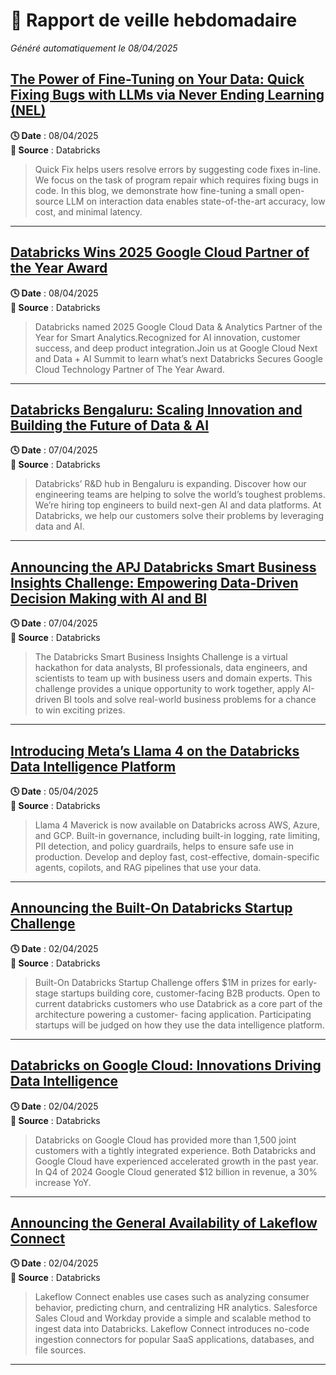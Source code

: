 # 📰 Rapport de veille hebdomadaire
_Généré automatiquement le 08/04/2025_

## [The Power of Fine-Tuning on Your Data: Quick Fixing Bugs with LLMs via Never Ending Learning (NEL)](https://www.databricks.com/blog/power-fine-tuning-your-data-quick-fixing-bugs-llms-never-ending-learning-nel)
**🕓 Date** : 08/04/2025  
**📡 Source** : Databricks

> Quick Fix helps users resolve errors by suggesting code fixes in-line. We focus on the task of program repair which requires fixing bugs in code. In this blog, we demonstrate how fine-tuning a small open-source LLM on interaction data enables state-of-the-art accuracy, low cost, and minimal latency.
---
## [Databricks Wins 2025 Google Cloud Partner of the Year Award](https://www.databricks.com/blog/databricks-wins-2025-google-cloud-partner-year-award)
**🕓 Date** : 08/04/2025  
**📡 Source** : Databricks

> Databricks named 2025 Google Cloud Data & Analytics Partner of the Year for Smart Analytics.Recognized for AI innovation, customer success, and deep product integration.Join us at Google Cloud Next and Data + AI Summit to learn what’s next Databricks Secures Google Cloud Technology Partner of The Year Award.
---
## [Databricks Bengaluru: Scaling Innovation and Building the Future of Data & AI](https://www.databricks.com/blog/databricks-bengaluru-scaling-innovation-and-building-future-data-ai)
**🕓 Date** : 07/04/2025  
**📡 Source** : Databricks

> Databricks’ R&D hub in Bengaluru is expanding. Discover how our engineering teams are helping to solve the world’s toughest problems. We’re hiring top engineers to build next-gen AI and data platforms. At Databricks, we help our customers solve their problems by leveraging data and AI.
---
## [Announcing the APJ Databricks Smart Business Insights Challenge: Empowering Data-Driven Decision Making with AI and BI](https://www.databricks.com/blog/announcing-apj-databricks-smart-business-insights-challenge-empowering-data-driven-decision)
**🕓 Date** : 07/04/2025  
**📡 Source** : Databricks

> The Databricks Smart Business Insights Challenge is a virtual hackathon for data analysts, BI professionals, data engineers, and scientists to team up with business users and domain experts. This challenge provides a unique opportunity to work together, apply AI-driven BI tools and solve real-world business problems for a chance to win exciting prizes.
---
## [Introducing Meta’s Llama 4 on the Databricks Data Intelligence Platform](https://www.databricks.com/blog/introducing-metas-llama-4-databricks-data-intelligence-platform)
**🕓 Date** : 05/04/2025  
**📡 Source** : Databricks

> Llama 4 Maverick is now available on Databricks across AWS, Azure, and GCP. Built-in governance, including built-in logging, rate limiting, PII detection, and policy guardrails, helps to ensure safe use in production. Develop and deploy fast, cost-effective, domain-specific agents, copilots, and RAG pipelines that use your data.
---
## [Announcing the Built-On Databricks Startup Challenge](https://www.databricks.com/blog/announcing-built-databricks-startup-challenge)
**🕓 Date** : 02/04/2025  
**📡 Source** : Databricks

> Built-On Databricks Startup Challenge offers $1M in prizes for early-stage startups building core, customer-facing B2B products. Open to current databricks customers who use Databrick as a core part of the architecture powering a customer- facing application. Participating startups will be judged on how they use the data intelligence platform.
---
## [Databricks on Google Cloud: Innovations Driving Data Intelligence](https://www.databricks.com/blog/databricks-google-cloud-innovations-driving-data-intelligence)
**🕓 Date** : 02/04/2025  
**📡 Source** : Databricks

> Databricks on Google Cloud has provided more than 1,500 joint customers with a tightly integrated experience. Both Databricks and Google Cloud have experienced accelerated growth in the past year. In Q4 of 2024 Google Cloud generated $12 billion in revenue, a 30% increase YoY.
---
## [Announcing the General Availability of Lakeflow Connect](https://www.databricks.com/blog/announcing-general-availability-lakeflow-connect)
**🕓 Date** : 02/04/2025  
**📡 Source** : Databricks

> Lakeflow Connect enables use cases such as analyzing consumer behavior, predicting churn, and centralizing HR analytics. Salesforce Sales Cloud and Workday provide a simple and scalable method to ingest data into Databricks. Lakeflow Connect introduces no-code ingestion connectors for popular SaaS applications, databases, and file sources.
---